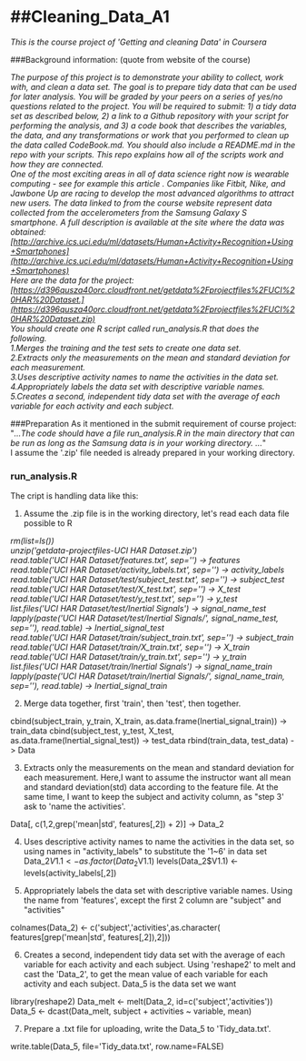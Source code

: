 ##Cleaning_Data_A1
================

*This is the course project of 'Getting and cleaning Data' in Coursera*

###Background information: (quote from website of the course)

*The purpose of this project is to demonstrate your ability to collect, work with, and clean a data set. The goal is to prepare tidy data that can be used for later analysis. You will be graded by your peers on a series of yes/no questions related to the project. You will be required to submit: 1) a tidy data set as described below, 2) a link to a Github repository with your script for performing the analysis, and 3) a code book that describes the variables, the data, and any transformations or work that you performed to clean up the data called CodeBook.md. You should also include a README.md in the repo with your scripts. This repo explains how all of the scripts work and how they are connected.  
One of the most exciting areas in all of data science right now is wearable computing - see for example this article . Companies like Fitbit, Nike, and Jawbone Up are racing to develop the most advanced algorithms to attract new users. The data linked to from the course website represent data collected from the accelerometers from the Samsung Galaxy S smartphone. A full description is available at the site where the data was obtained:  
[http://archive.ics.uci.edu/ml/datasets/Human+Activity+Recognition+Using+Smartphones](http://archive.ics.uci.edu/ml/datasets/Human+Activity+Recognition+Using+Smartphones)  
Here are the data for the project:  
[https://d396qusza40orc.cloudfront.net/getdata%2Fprojectfiles%2FUCI%20HAR%20Dataset.](https://d396qusza40orc.cloudfront.net/getdata%2Fprojectfiles%2FUCI%20HAR%20Dataset.zip)  
 You should create one R script called run_analysis.R that does the following.  
1.Merges the training and the test sets to create one data set.  
2.Extracts only the measurements on the mean and standard deviation for each measurement.  
3.Uses descriptive activity names to name the activities in the data set.  
4.Appropriately labels the data set with descriptive variable names.  
5.Creates a second, independent tidy data set with the average of each variable for each activity and each subject.*

###Preparation
As it mentioned in the submit requirement of course project: 
"*...The code should have a file run_analysis.R in the main directory that can be run as long as the Samsung data is in your working directory. ...*"  
I assume the '.zip' file needed is already prepared in your working directory.

### run_analysis.R
The cript is handling data like this:

1. Assume the .zip file is in the working directory, let's read each data file possible to R

*rm(list=ls())  
unzip('getdata-projectfiles-UCI HAR Dataset.zip')  
read.table('UCI HAR Dataset/features.txt', sep='') -> features  
read.table('UCI HAR Dataset/activity_labels.txt', sep='') -> activity_labels  
read.table('UCI HAR Dataset/test/subject_test.txt', sep='') -> subject_test  
read.table('UCI HAR Dataset/test/X_test.txt', sep='') -> X_test  
read.table('UCI HAR Dataset/test/y_test.txt', sep='') -> y_test  
list.files('UCI HAR Dataset/test/Inertial Signals') -> signal_name_test  
lapply(paste('UCI HAR Dataset/test/Inertial Signals/', signal_name_test, sep=''), 
       read.table) -> Inertial_signal_test  
read.table('UCI HAR Dataset/train/subject_train.txt', sep='') -> subject_train  
read.table('UCI HAR Dataset/train/X_train.txt', sep='') -> X_train  
read.table('UCI HAR Dataset/train/y_train.txt', sep='') -> y_train  
list.files('UCI HAR Dataset/train/Inertial Signals') -> signal_name_train  
lapply(paste('UCI HAR Dataset/train/Inertial Signals/', signal_name_train, sep=''), 
       read.table) -> Inertial_signal_train*  

2. Merge data together, first 'train', then 'test', then together.

cbind(subject_train, y_train, X_train, as.data.frame(Inertial_signal_train)) -> 
    train_data
cbind(subject_test, y_test, X_test, as.data.frame(Inertial_signal_test)) -> 
    test_data
rbind(train_data, test_data) -> Data

3. Extracts only the measurements on the mean and standard deviation for each measurement. Here,I want to assume the instructor want all mean and standard deviation(std) data according to the feature file. At the same time, I want to keep the subject and activity column, as "step 3' ask to 'name the activities'.

Data[, c(1,2,grep('mean|std', features[,2]) + 2)] -> Data_2

4. Uses descriptive activity names to name the activities in the data set, so using names in "activity_labels" to substitute the '1~6' in data set
Data_2$V1.1 <- as.factor(Data_2$V1.1)
levels(Data_2$V1.1) <- levels(activity_labels[,2])

5. Appropriately labels the data set with descriptive variable names. Using the name from 'features', except the first 2 column are "subject" and "activities"

colnames(Data_2) <- c('subject','activities',as.character(
    features[grep('mean|std', features[,2]),2]))

6. Creates a second, independent tidy data set with the average of each variable for each activity and each subject. Using 'reshape2' to melt and cast the 'Data_2', to get the mean value of each variable for each activity and each subject. Data_5 is the data set we want

library(reshape2)
Data_melt <- melt(Data_2, id=c('subject','activities'))
Data_5 <- dcast(Data_melt, subject + activities ~ variable, mean)

7. Prepare a .txt file for uploading, write the Data_5 to 'Tidy_data.txt'.

write.table(Data_5, file='Tidy_data.txt', row.name=FALSE)













